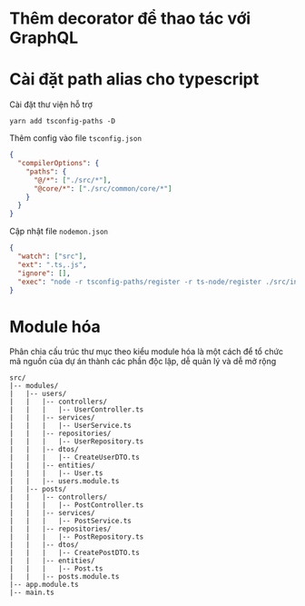 # Thêm decorator để thao tác với GraphQL

# Cài đặt path alias cho typescript

Cài đặt thư viện hỗ trợ

```shell
yarn add tsconfig-paths -D
```

Thêm config vào file `tsconfig.json`

```json
{
  "compilerOptions": {
    "paths": {
      "@/*": ["./src/*"],
      "@core/*": ["./src/common/core/*"]
    }
  }
}
```

Cập nhật file `nodemon.json`

```json
{
  "watch": ["src"],
  "ext": ".ts,.js",
  "ignore": [],
  "exec": "node -r tsconfig-paths/register -r ts-node/register ./src/index.ts"
}
```

# Module hóa

Phân chia cấu trúc thư mục theo kiểu module hóa là một cách để tổ chức mã nguồn của dự án thành các phần độc lập, dễ quản lý và dễ mở rộng

```
src/
|-- modules/
|   |-- users/
|   |   |-- controllers/
|   |   |   |-- UserController.ts
|   |   |-- services/
|   |   |   |-- UserService.ts
|   |   |-- repositories/
|   |   |   |-- UserRepository.ts
|   |   |-- dtos/
|   |   |   |-- CreateUserDTO.ts
|   |   |-- entities/
|   |   |   |-- User.ts
|   |   |-- users.module.ts
|   |-- posts/
|   |   |-- controllers/
|   |   |   |-- PostController.ts
|   |   |-- services/
|   |   |   |-- PostService.ts
|   |   |-- repositories/
|   |   |   |-- PostRepository.ts
|   |   |-- dtos/
|   |   |   |-- CreatePostDTO.ts
|   |   |-- entities/
|   |   |   |-- Post.ts
|   |   |-- posts.module.ts
|-- app.module.ts
|-- main.ts
```